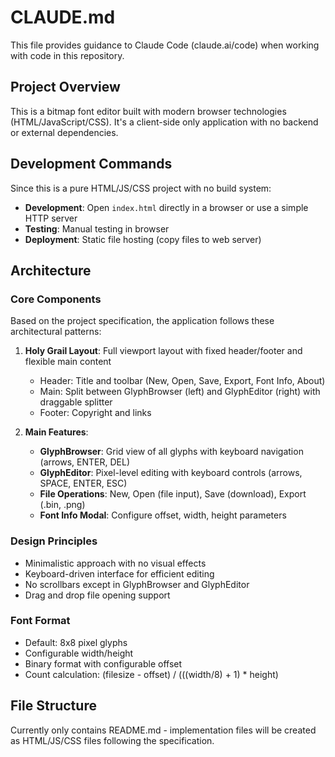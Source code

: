 # CLAUDE.md

This file provides guidance to Claude Code (claude.ai/code) when working with code in this repository.

## Project Overview

This is a bitmap font editor built with modern browser technologies (HTML/JavaScript/CSS). It's a client-side only application with no backend or external dependencies.

## Development Commands

Since this is a pure HTML/JS/CSS project with no build system:
- **Development**: Open `index.html` directly in a browser or use a simple HTTP server
- **Testing**: Manual testing in browser
- **Deployment**: Static file hosting (copy files to web server)

## Architecture

### Core Components
Based on the project specification, the application follows these architectural patterns:

1. **Holy Grail Layout**: Full viewport layout with fixed header/footer and flexible main content
   - Header: Title and toolbar (New, Open, Save, Export, Font Info, About)
   - Main: Split between GlyphBrowser (left) and GlyphEditor (right) with draggable splitter
   - Footer: Copyright and links

2. **Main Features**:
   - **GlyphBrowser**: Grid view of all glyphs with keyboard navigation (arrows, ENTER, DEL)
   - **GlyphEditor**: Pixel-level editing with keyboard controls (arrows, SPACE, ENTER, ESC)
   - **File Operations**: New, Open (file input), Save (download), Export (.bin, .png)
   - **Font Info Modal**: Configure offset, width, height parameters

### Design Principles
- Minimalistic approach with no visual effects
- Keyboard-driven interface for efficient editing
- No scrollbars except in GlyphBrowser and GlyphEditor
- Drag and drop file opening support

### Font Format
- Default: 8x8 pixel glyphs
- Configurable width/height
- Binary format with configurable offset
- Count calculation: (filesize - offset) / (((width/8) + 1) * height)

## File Structure
Currently only contains README.md - implementation files will be created as HTML/JS/CSS files following the specification.